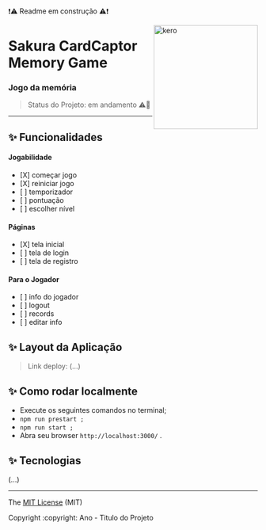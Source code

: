 :exclamation::warning: Readme em construção :warning::exclamation:

<img src="https://i.pinimg.com/originals/77/79/4c/77794ca1db8c88fd0cf706c06884fb76.gif" alt="kero" width="210px" align="right">

# Sakura CardCaptor Memory Game

### Jogo da memória

> Status do Projeto: em andamento :warning::dizzy:

<hr/>

## ✨ Funcionalidades

<h4>Jogabilidade </h4>
<ul>
  <li>[X] começar jogo</li>
  <li>[X] reiniciar jogo</li>
  <li>[ ] temporizador</li>
  <li>[ ] pontuação</li>
  <li>[ ] escolher nível</li>
</ul>
<h4>Páginas </h4>
<ul>
  <li>[X] tela inicial</li>
  <li>[ ] tela de login</li>
  <li>[ ] tela de registro</li>
</ul>
<h4>Para o Jogador </h4>
<ul>
  <li>[ ] info do jogador</li>
  <li>[ ] logout</li>
  <li>[ ] records</li>
  <li>[ ] editar info</li>
</ul>
 
## ✨ Layout da Aplicação
  > Link deploy: (...)
  

## ✨ Como rodar localmente
<ul>
  <li>Execute os seguintes comandos no terminal;</li>
  <li><code>npm run prestart ;</code></li>
  <li><code>npm run start ;</code></li>
  <li>Abra seu browser <code>http://localhost:3000/</code> .</li>
</ul>
  
## ✨ Tecnologias
(...)

<hr/>

<div align="left">
  <p>The <a href="https://github.com/itscacauinpt/sakura-cardcaptor-memory-game">MIT License</a> (MIT)</p>
  <p>Copyright :copyright: Ano - Titulo do Projeto</p>
</div>
